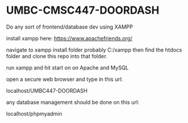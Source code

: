 # UMBC-CMSC447-DOORDASH
Do any sort of frontend/database dev using XAMPP


install xampp here: https://www.apachefriends.org/


navigate to xampp install folder probably C:/xampp then
find the htdocs folder and clone this repo into that
folder.


run xampp and hit start on on Apache and MySQL


open a secure web browser and type in this url:

localhost/UMBC447-DOORDASH

any database management should be done on this url:

localhost/phpmyadmin
 
